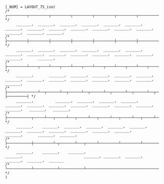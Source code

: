  
	[_NUM] = LAYOUT_75_iso(
	/* ┌─────────┬─────────┬─────────┬─────────┬─────────┬─────────┬─────────┬─────────┬─────────┬─────────┬─────────┬─────────┬─────────┬─────────┬─────────┬─────────┐ */
		 _______,  _______,  _______,  _______,  _______,  _______,  _______,  _______,  _______,  _______,  _______,  _______,  _______,  _______,  _______, _______,
	/* ├─────────┼─────────┼─────────┼─────────┼─────────┼─────────┼─────────┼─────────┼─────────┼─────────┼─────────┼─────────┼─────────┼─────────┴─────────┼─────────┤ */
		 _______,  _______,  _______,  _______,  _______,  _______,  _______,  _______,  _______,  _______,  _______,  _______,  _______,       _______,       _______,
	/* ├─────────┴────┬────┴────┬────┴────┬────┴────┬────┴────┬────┴────┬────┴────┬────┴────┬────┴────┬────┴────┬────┴────┬────┴────┬────┴────┬──────────────┼─────────┤ */
		 _______,       _______,  _______,  _______,  _______,  _______,  _______,  _______,  _______,  _______,  _______,  _______,  _______,                 _______,
	/* ├──────────────┴──┬──────┴──┬──────┴──┬──────┴──┬──────┴──┬──────┴──┬──────┴──┬──────┴──┬──────┴──┬──────┴──┬──────┴──┬──────┴──┬──────┴──┬           ├─────────┤ */
		 _______,          _______,  _______,  _______,  _______,  _______,  _______,  _______,  _______,  _______,  _______,  _______,  _______,   _______,   _______,
	/* ├───────────┬─────┴───┬─────┴───┬─────┴───┬─────┴───┬─────┴───┬─────┴───┬─────┴───┬─────┴───┬─────┴───┬─────┴───┬─────┴───┬─────┴─────────┴─┬─────────┼─────────┤ */
		 _______,    _______,  _______,  _______,  _______,  _______,  _______,  _______,  _______,  _______,  _______,  _______,     _______,       _______,  _______,
	/* ├───────────┼─────────┴─┬───────┴───┬─────┴─────────┴─────────┴─────────┴─────────┴─────────┴───────┬─┴───────┬─┴───────┬─┴───────┬─────────┼─────────┼─────────┤ */
		 _______,    _______,    _______,                                _______,                            _______, _______,  _______,  _______,  _______,  _______
	/* └───────────┴───────────┴───────────┴───────────────────────────────────────────────────────────────┴─────────┴─────────┴─────────┴─────────┴─────────┴─────────┘ */
    )
